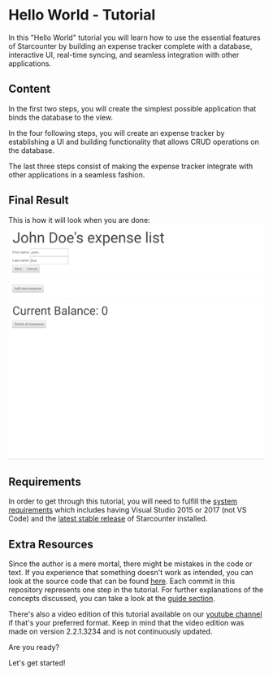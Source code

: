 # Hello World - Tutorial

In this "Hello World" tutorial you will learn how to use the essential features of Starcounter by building an expense tracker complete with a database, interactive UI, real-time syncing, and seamless integration with other applications.

## Content

In the first two steps, you will create the simplest possible application that binds the database to the view.

In the four following steps, you will create an expense tracker by establishing a UI and building functionality that allows CRUD operations on the database.

The last three steps consist of making the expense tracker integrate with other applications in a seamless fashion.

## Final Result

This is how it will look when you are done:
![Hello World Intro GIF](/assets/hello-world-intro-gif.gif)

## Requirements

In order to get through this tutorial, you will need to fulfill the [system requirements](http://starcounter.io/download/) which includes having Visual Studio 2015 or 2017 (not VS Code) and the [latest stable release](http://downloads.starcounter.com/download) of Starcounter installed.

## Extra Resources

Since the author is a mere mortal, there might be mistakes in the code or text. If you experience that something doesn't work as intended, you can look at the source code that can be found [here](https://github.com/StarcounterApps/HelloWorld). Each commit in this repository represents one step in the tutorial. For further explanations of the concepts discussed, you can take a look at the [guide section](/guides/).

There's also a video edition of this tutorial available on our [youtube channel](https://www.youtube.com/watch?v=HyRoctAmYdU&list=PLzBy_ulksMjDppM_aNr4DedQDwYd4PL9Q) if that's your preferred format. Keep in mind that the video edition was made on version 2.2.1.3234 and is not continuously updated.

Are you ready?

Let's get started!
